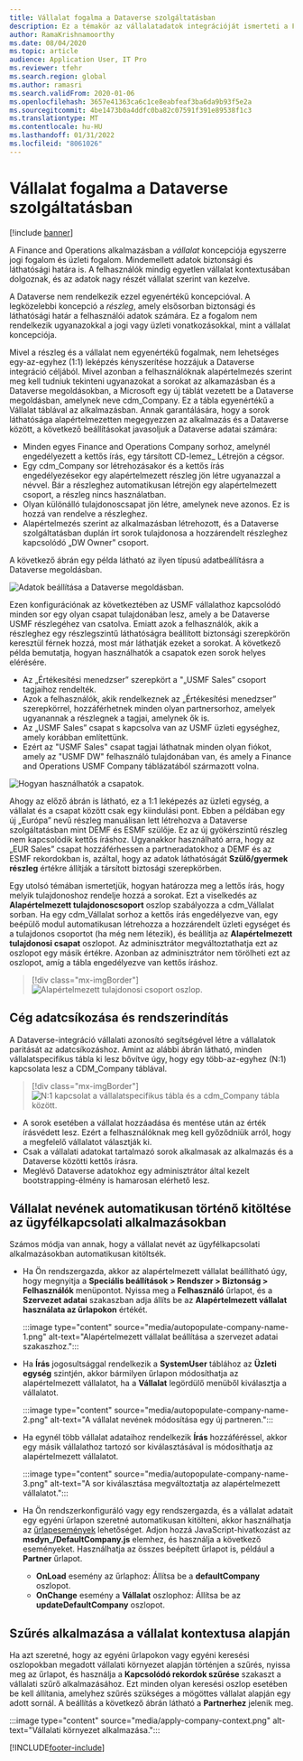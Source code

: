 ```yaml
---
title: Vállalat fogalma a Dataverse szolgáltatásban
description: Ez a témakör az vállalatadatok integrációját ismerteti a Finance and Operations és a Dataverse között.
author: RamaKrishnamoorthy
ms.date: 08/04/2020
ms.topic: article
audience: Application User, IT Pro
ms.reviewer: tfehr
ms.search.region: global
ms.author: ramasri
ms.search.validFrom: 2020-01-06
ms.openlocfilehash: 3657e41363ca6c1ce8eabfeaf3ba6da9b93f5e2a
ms.sourcegitcommit: 4be1473b0a4ddfc0ba82c07591f391e89538f1c3
ms.translationtype: MT
ms.contentlocale: hu-HU
ms.lasthandoff: 01/31/2022
ms.locfileid: "8061026"
---
```

# <a name="company-concept-in-dataverse"></a>Vállalat fogalma a Dataverse szolgáltatásban

[!include [banner](../../includes/banner.md)]




A Finance and Operations alkalmazásban a *vállalat* koncepciója egyszerre jogi fogalom és üzleti fogalom. Mindemellett adatok biztonsági és láthatósági határa is. A felhasználók mindig egyetlen vállalat kontextusában dolgoznak, és az adatok nagy részét vállalat szerint van kezelve.

A Dataverse nem rendelkezik ezzel egyenértékű koncepcióval. A legközelebbi koncepció a *részleg*, amely elsősorban biztonsági és láthatósági határ a felhasználói adatok számára. Ez a fogalom nem rendelkezik ugyanazokkal a jogi vagy üzleti vonatkozásokkal, mint a vállalat koncepciója.

Mivel a részleg és a vállalat nem egyenértékű fogalmak, nem lehetséges egy-az-egyhez (1:1) leképzés kényszerítése hozzájuk a Dataverse integráció céljából. Mivel azonban a felhasználóknak alapértelmezés szerint meg kell tudniuk tekinteni ugyanazokat a sorokat az alkamazásban és a Dataverse megoldásokban, a Microsoft egy új táblát vezetett be a Dataverse megoldásban, amelynek neve cdm\_Company. Ez a tábla egyenértékű a Vállalat táblával az alkalmazásban. Annak garantálására, hogy a sorok láthatósága alapértelmezetten megegyezzen az alkalmazás és a Dataverse között, a következő beállításokat javasoljuk a Dataverse adatai számára:

+ Minden egyes Finance and Operations Company sorhoz, amelynél engedélyezett a kettős írás, egy társított CD-lemez\_ Létrejön a cégsor.
+ Egy cdm\_Company sor létrehozásakor és a kettős írás engedélyezésekor egy alapértelmezett részleg jön létre ugyanazzal a névvel. Bár a részleghez automatikusan létrejön egy alapértelmezett csoport, a részleg nincs használatban.
+ Olyan különálló tulajdonoscsapat jön létre, amelynek neve azonos. Ez is hozzá van rendelve a részleghez.
+ Alapértelmezés szerint az alkalmazásban létrehozott, és a Dataverse szolgáltatásban duplán írt sorok tulajdonosa a hozzárendelt részleghez kapcsolódó „DW Owner” csoport.

A következő ábrán egy példa látható az ilyen típusú adatbeállításra a Dataverse megoldásban.

![Adatok beállítása a Dataverse megoldásban.](media/dual-write-company-1.png)

Ezen konfigurációnak az következtében az USMF vállalathoz kapcsolódó minden sor egy olyan csapat tulajdonában lesz, amely a be Dataverse USMF részlegéhez van csatolva. Emiatt azok a felhasználók, akik a részleghez egy részlegszintű láthatóságra beállított biztonsági szerepkörön keresztül férnek hozzá, most már láthatják ezeket a sorokat. A következő példa bemutatja, hogyan használhatók a csapatok ezen sorok helyes elérésére.

+ Az „Értékesítési menedzser” szerepkört a "„USMF Sales” csoport tagjaihoz rendelték.
+ Azok a felhasználók, akik rendelkeznek az „Értékesítési menedzser” szerepkörrel, hozzáférhetnek minden olyan partnersorhoz, amelyek ugyanannak a részlegnek a tagjai, amelynek ők is.
+ Az „USMF Sales” csapat s kapcsolva van az USMF üzleti egységhez, amely korábban említettünk.
+ Ezért az "USMF Sales" csapat tagjai láthatnak minden olyan fiókot, amely az "USMF DW" felhasználó tulajdonában van, és amely a Finance and Operations USMF Company táblázatából származott volna.

![Hogyan használhatók a csapatok.](media/dual-write-company-2.png)

Ahogy az előző ábrán is látható, ez a 1:1 leképezés az üzleti egység, a vállalat és a csapat között csak egy kiindulási pont. Ebben a példában egy új „Európa” nevű részleg manuálisan lett létrehozva a Dataverse szolgáltatásban mint DEMF és ESMF szülője. Ez az új gyökérszintű részleg nem kapcsolódik kettős íráshoz. Ugyanakkor használható arra, hogy az „EUR Sales” csapat hozzáférhessen a partneradatokhoz a DEMF és az ESMF rekordokban is, azáltal, hogy az adatok láthatóságát **Szülő/gyermek részleg** értékre állítják a társított biztosági szerepkörben.

Egy utolsó témában ismertetjük, hogyan határozza meg a lettős írás, hogy melyik tulajdonoshoz rendelje hozzá a sorokat. Ezt a viselkedés az **Alapértelmezett tulajdonoscsoport** oszlop szabályozza a cdm\_Vállalat sorban. Ha egy cdm\_Vállalat sorhoz a kettős írás engedélyezve van, egy beépülő modul automatikusan létrehozza a hozzárendelt üzleti egységet és a tulajdonos csoportot (ha még nem létezik), és beállítja az **Alapértelmezett tulajdonosi csapat** oszlopot. Az adminisztrátor megváltoztathatja ezt az oszlopot egy másik értékre. Azonban az adminisztrátor nem törölheti ezt az oszlopot, amíg a tábla engedélyezve van kettős íráshoz.

> [!div class="mx-imgBorder"]
![Alapértelmezett tulajdonosi csoport oszlop.](media/dual-write-default-owning-team.jpg)

## <a name="company-striping-and-bootstrapping"></a>Cég adatcsíkozása és rendszerindítás

A Dataverse-integráció vállalati azonosító segítségével létre a vállalatok paritását az adatcsíkozáshoz. Amint az alábbi ábrán látható, minden vállalatspecifikus tábla ki lesz bővítve úgy, hogy egy több-az-egyhez (N:1) kapcsolata lesz a CDM\_Company táblával.

> [!div class="mx-imgBorder"]
![N:1 kapcsolat a vállalatspecifikus tábla és a cdm_Company tábla között.](media/dual-write-bootstrapping.png)

+ A sorok esetében a vállalat hozzáadása és mentése után az érték írásvédett lesz. Ezért a felhasználóknak meg kell győződniük arról, hogy a megfelelő vállalatot választják ki.
+ Csak a vállalati adatokat tartalmazó sorok alkalmasak az alkalmazás és a Dataverse közötti kettős írásra.
+ Meglévő Dataverse adatokhoz egy adminisztrátor által kezelt bootstrapping-élmény is hamarosan elérhető lesz.


## <a name="autopopulate-company-name-in-customer-engagement-apps"></a>Vállalat nevének automatikusan történő kitöltése az ügyfélkapcsolati alkalmazásokban

Számos módja van annak, hogy a vállalat nevét az ügyfélkapcsolati alkalmazásokban automatikusan kitöltsék.

+ Ha Ön rendszergazda, akkor az alapértelmezett vállalat beállítható úgy, hogy megnyitja a **Speciális beállítások > Rendszer > Biztonság > Felhasználók** menüpontot. Nyissa meg a **Felhasználó** űrlapot, és a **Szervezet adatai** szakaszban adja állíts be az **Alapértelmezett vállalat használata az űrlapokon** értékét.

    :::image type="content" source="media/autopopulate-company-name-1.png" alt-text="Alapértelmezett vállalat beállítása a szervezet adatai szakaszhoz.":::

+ Ha **Írás** jogosultsággal rendelkezik a **SystemUser** táblához az **Üzleti egység** szintjén, akkor bármilyen űrlapon módosíthatja az alapértelmezett vállalatot, ha a **Vállalat** legördülő menüből kiválasztja a vállalatot.

    :::image type="content" source="media/autopopulate-company-name-2.png" alt-text="A vállalat nevének módosítása egy új partneren.":::

+ Ha egynél több vállalat adataihoz rendelkezik **Írás** hozzáféréssel, akkor egy másik vállalathoz tartozó sor kiválasztásával is módosíthatja az alapértelmezett vállalatot.

    :::image type="content" source="media/autopopulate-company-name-3.png" alt-text="A sor kiválasztása megváltoztatja az alapértelmezett vállalatot.":::

+ Ha Ön rendszerkonfiguráló vagy egy rendszergazda, és a vállalat adatait egy egyéni űrlapon szeretné automatikusan kitölteni, akkor használhatja az [űrlapesemények](/powerapps/developer/model-driven-apps/clientapi/events-forms-grids) lehetőséget. Adjon hozzá JavaScript-hivatkozást az **msdyn_/DefaultCompany.js** elemhez, és használja a következő eseményeket. Használhatja az összes beépített űrlapot is, például a **Partner** űrlapot.

    + **OnLoad** esemény az űrlaphoz: Állítsa be a **defaultCompany** oszlopot.
    + **OnChange** esemény a **Vállalat** oszlophoz: Állítsa be az **updateDefaultCompany** oszlopot.

## <a name="apply-filtering-based-on-the-company-context"></a>Szűrés alkalmazása a vállalat kontextusa alapján

Ha azt szeretné, hogy az egyéni űrlapokon vagy egyéni keresési oszlopokban megadott vállalati környezet alapján történjen a szűrés, nyissa meg az űrlapot, és használja a **Kapcsolódó rekordok szűrése** szakaszt a vállalati szűrő alkalmazásához. Ezt minden olyan keresési oszlop esetében be kell állítania, amelyhez szűrés szükséges a mögöttes vállalat alapján egy adott sornál. A beállítás a következő ábrán látható a **Partnerhez** jelenik meg.

:::image type="content" source="media/apply-company-context.png" alt-text="Vállalati környezet alkalmazása.":::



[!INCLUDE[footer-include](../../../../includes/footer-banner.md)]